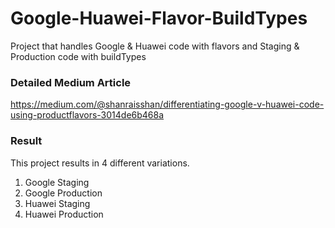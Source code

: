 # Google-Huawei-Flavor-BuildTypes
Project that handles Google &amp; Huawei code with flavors and Staging &amp; Production code with buildTypes

### Detailed Medium Article
https://medium.com/@shanraisshan/differentiating-google-v-huawei-code-using-productflavors-3014de6b468a

### Result
This project results in 4 different variations.
1. Google Staging
2. Google Production
3. Huawei Staging
4. Huawei Production
